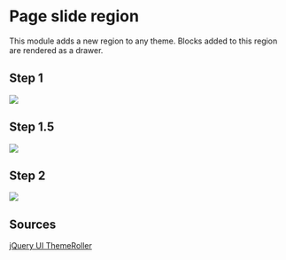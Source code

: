 Page slide region
=================

This module adds a new region to any theme. Blocks added to this region are rendered as a drawer.

## Step 1

![](http://f.cl.ly/items/3D0I2D0F411P193F2i03/Page%20slide%20region%20block%20admin.png)

## Step 1.5

![](http://f.cl.ly/items/1p0R2c3v1x3e222D290u/Page%20slide%20region%20toggle.png)

## Step 2

![](http://f.cl.ly/items/473l3U203b3u2M3J1W3I/Page%20slide%20region.png)

Sources
-------

[jQuery UI ThemeRoller][1]

[1]: http://jqueryui.com/themeroller/?ffDefault=%22Segoe%20UI%22,%20Candara,%20%22Bitstream%20Vera%20Sans%22,%20%22DejaVu%20Sans%22,%20%22Bitstream%20Vera%20Sans%22,%20%22Trebuchet%20MS%22,%20Verdana,%20%22Verdana%20Ref%22,%20sans-serif;&fwDefault=normal&fsDefault=1.1em&cornerRadius=0&bgColorHeader=000000&bgTextureHeader=01_flat.png&bgImgOpacityHeader=75&borderColorHeader=000000&fcHeader=ffffff&iconColorHeader=ffffff&bgColorContent=ffffff&bgTextureContent=01_flat.png&bgImgOpacityContent=75&borderColorContent=000000&fcContent=000000&iconColorContent=000000&bgColorDefault=ffffff&bgTextureDefault=02_glass.png&bgImgOpacityDefault=75&borderColorDefault=000000&fcDefault=000000&iconColorDefault=000000&bgColorHover=000000&bgTextureHover=01_flat.png&bgImgOpacityHover=75&borderColorHover=000000&fcHover=ffffff&iconColorHover=ffffff&bgColorActive=000000&bgTextureActive=01_flat.png&bgImgOpacityActive=65&borderColorActive=000000&fcActive=ffffff&iconColorActive=ffffff&bgColorHighlight=dabf2c&bgTextureHighlight=01_flat.png&bgImgOpacityHighlight=55&borderColorHighlight=dabf2c&fcHighlight=ffffff&iconColorHighlight=ffffff&bgColorError=b91d1d&bgTextureError=01_flat.png&bgImgOpacityError=95&borderColorError=b91d1d&fcError=ffffff&iconColorError=ffffff&bgColorOverlay=aaaaaa&bgTextureOverlay=01_flat.png&bgImgOpacityOverlay=0&opacityOverlay=30&bgColorShadow=aaaaaa&bgTextureShadow=01_flat.png&bgImgOpacityShadow=0&opacityShadow=30&thicknessShadow=8px&offsetTopShadow=-8px&offsetLeftShadow=-8px&cornerRadiusShadow=8px

